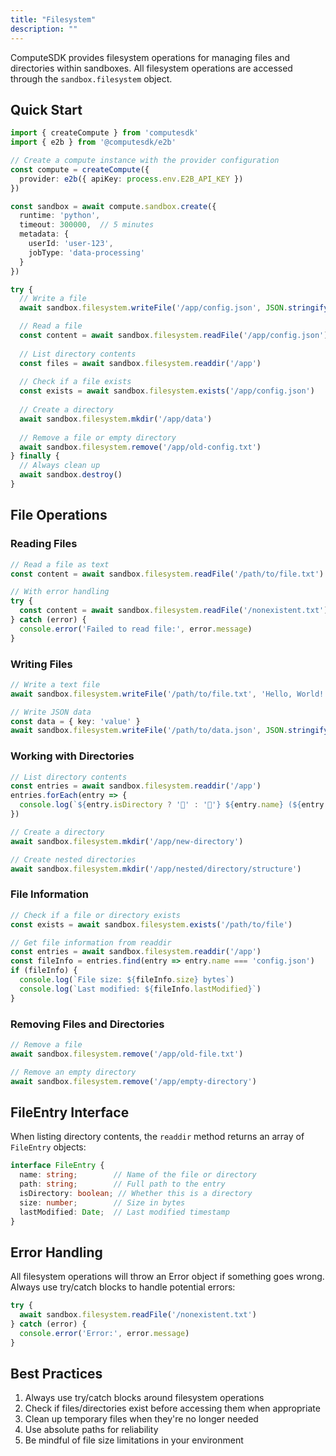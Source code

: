```yaml
---
title: "Filesystem"
description: ""
---
```


ComputeSDK provides filesystem operations for managing files and directories within sandboxes. All filesystem operations are accessed through the `sandbox.filesystem` object.

## Quick Start

```typescript
import { createCompute } from 'computesdk'
import { e2b } from '@computesdk/e2b'

// Create a compute instance with the provider configuration
const compute = createCompute({
  provider: e2b({ apiKey: process.env.E2B_API_KEY })
})

const sandbox = await compute.sandbox.create({
  runtime: 'python',
  timeout: 300000,  // 5 minutes
  metadata: {
    userId: 'user-123',
    jobType: 'data-processing'
  }
})

try {
  // Write a file
  await sandbox.filesystem.writeFile('/app/config.json', JSON.stringify({ debug: true }))

  // Read a file
  const content = await sandbox.filesystem.readFile('/app/config.json')
  
  // List directory contents
  const files = await sandbox.filesystem.readdir('/app')
  
  // Check if a file exists
  const exists = await sandbox.filesystem.exists('/app/config.json')
  
  // Create a directory
  await sandbox.filesystem.mkdir('/app/data')
  
  // Remove a file or empty directory
  await sandbox.filesystem.remove('/app/old-config.txt')
} finally {
  // Always clean up
  await sandbox.destroy()
}
```

## File Operations

### Reading Files

```typescript
// Read a file as text
const content = await sandbox.filesystem.readFile('/path/to/file.txt')

// With error handling
try {
  const content = await sandbox.filesystem.readFile('/nonexistent.txt')
} catch (error) {
  console.error('Failed to read file:', error.message)
}
```

### Writing Files

```typescript
// Write a text file
await sandbox.filesystem.writeFile('/path/to/file.txt', 'Hello, World!')

// Write JSON data
const data = { key: 'value' }
await sandbox.filesystem.writeFile('/path/to/data.json', JSON.stringify(data))
```

### Working with Directories

```typescript
// List directory contents
const entries = await sandbox.filesystem.readdir('/app')
entries.forEach(entry => {
  console.log(`${entry.isDirectory ? '📁' : '📄'} ${entry.name} (${entry.size} bytes)`)
})

// Create a directory
await sandbox.filesystem.mkdir('/app/new-directory')

// Create nested directories
await sandbox.filesystem.mkdir('/app/nested/directory/structure')
```

### File Information

```typescript
// Check if a file or directory exists
const exists = await sandbox.filesystem.exists('/path/to/file')

// Get file information from readdir
const entries = await sandbox.filesystem.readdir('/app')
const fileInfo = entries.find(entry => entry.name === 'config.json')
if (fileInfo) {
  console.log(`File size: ${fileInfo.size} bytes`)
  console.log(`Last modified: ${fileInfo.lastModified}`)
}
```

### Removing Files and Directories

```typescript
// Remove a file
await sandbox.filesystem.remove('/app/old-file.txt')

// Remove an empty directory
await sandbox.filesystem.remove('/app/empty-directory')
```

## FileEntry Interface

When listing directory contents, the `readdir` method returns an array of `FileEntry` objects:

```typescript
interface FileEntry {
  name: string;        // Name of the file or directory
  path: string;        // Full path to the entry
  isDirectory: boolean; // Whether this is a directory
  size: number;        // Size in bytes
  lastModified: Date;  // Last modified timestamp
}
```

## Error Handling

All filesystem operations will throw an Error object if something goes wrong. Always use try/catch blocks to handle potential errors:

```typescript
try {
  await sandbox.filesystem.readFile('/nonexistent.txt')
} catch (error) {
  console.error('Error:', error.message)
}
```

## Best Practices

1. Always use try/catch blocks around filesystem operations
2. Check if files/directories exist before accessing them when appropriate
3. Clean up temporary files when they're no longer needed
4. Use absolute paths for reliability
5. Be mindful of file size limitations in your environment